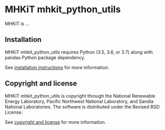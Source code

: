 MHKiT mhkit_python_utils
===================================

MHKiT is ...

Installation
------------------------
MHKiT mhkit_python_utils requires Python (3.5, 3.6, or 3.7) along with pandas Python 
package dependency. 

See [installation instructions](docs/installation.rst) for more information.

Copyright and license
------------------------
MHKiT mhkit_python_utils is copyright through the National Renewable Energy Laboratory, 
Pacific Northwest National Laboratory, and Sandia National Laboratories. 
The software is distributed under the Revised BSD License.

See [copyright and license](docs/license.rst) for more information.
